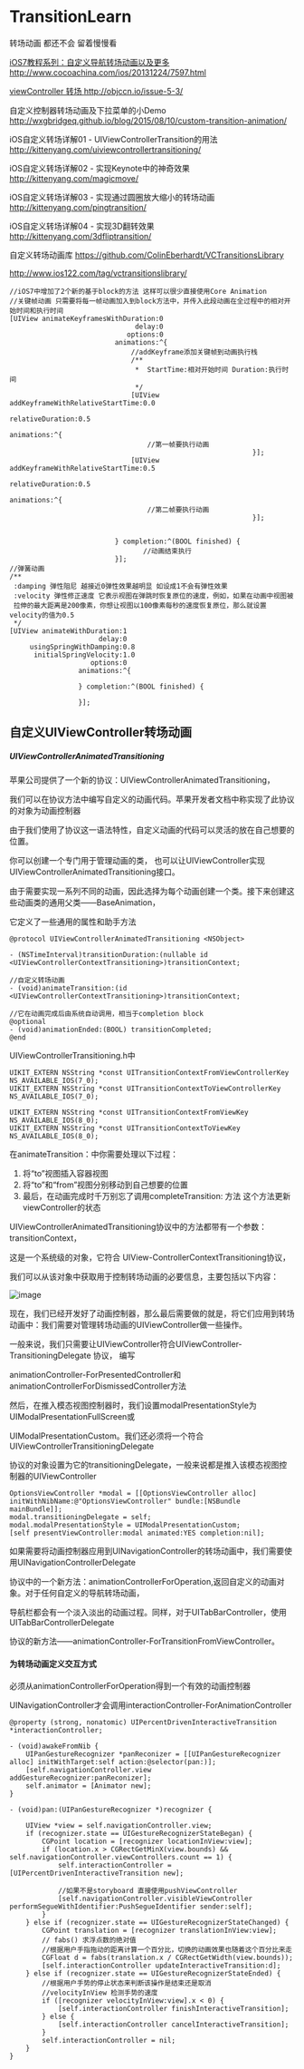 # TransitionLearn
转场动画  都还不会 留着慢慢看

<u>iOS7教程系列：自定义导航转场动画以及更多<http://www.cocoachina.com/ios/20131224/7597.html></u>

<u>viewController 转场 <http://objccn.io/issue-5-3/></u>

自定义控制器转场动画及下拉菜单的小Demo <http://wxgbridgeq.github.io/blog/2015/08/10/custom-transition-animation/>

iOS自定义转场详解01 - UIViewControllerTransition的用法 <http://kittenyang.com/uiviewcontrollertransitioning/>

iOS自定义转场详解02 - 实现Keynote中的神奇效果 <http://kittenyang.com/magicmove/>

iOS自定义转场详解03 - 实现通过圆圈放大缩小的转场动画 <http://kittenyang.com/pingtransition/>

iOS自定义转场详解04 - 实现3D翻转效果 <http://kittenyang.com/3dfliptransition/>

自定义转场动画库 <https://github.com/ColinEberhardt/VCTransitionsLibrary>

<http://www.ios122.com/tag/vctransitionslibrary/>

	//iOS7中增加了2个新的基于block的方法 这样可以很少直接使用Core Animation
    //关键帧动画 只需要将每一帧动画加入到block方法中，并传入此段动画在全过程中的相对开始时间和执行时间
    [UIView animateKeyframesWithDuration:0
                                   delay:0
                                 options:0
                              animations:^{
                                  //addKeyframe添加关键帧到动画执行栈
                                  /**
                                   *  StartTime:相对开始时间 Duration:执行时间
                                   */
                                  [UIView addKeyframeWithRelativeStartTime:0.0
                                                          relativeDuration:0.5
                                                                animations:^{
                                      //第一帧要执行动画
                                                                }];
                                  [UIView addKeyframeWithRelativeStartTime:0.5
                                                          relativeDuration:0.5
                                                                animations:^{
                                      //第二帧要执行动画
                                                                }];
                                  
                                  
                              } completion:^(BOOL finished) {
                                     //动画结束执行
                              }];
    //弹簧动画
    /**
     :damping 弹性阻尼 越接近0弹性效果越明显 如设成1不会有弹性效果
     :velocity 弹性修正速度 它表示视图在弹跳时恢复原位的速度，例如，如果在动画中视图被
     拉伸的最大距离是200像素，你想让视图以100像素每秒的速度恢复原位，那么就设置velocity的值为0.5
     */
    [UIView animateWithDuration:1
                          delay:0
         usingSpringWithDamping:0.8
          initialSpringVelocity:1.0
                        options:0
                     animations:^{
                         
                     } completion:^(BOOL finished) {
                         
                     }];
                     
                     
                     
## 自定义UIViewController转场动画                   
##### UIViewControllerAnimatedTransitioning

苹果公司提供了一个新的协议：UIViewControllerAnimatedTransitioning，

我们可以在协议方法中编写自定义的动画代码。苹果开发者文档中称实现了此协议的对象为动画控制器

由于我们使用了协议这一语法特性，自定义动画的代码可以灵活的放在自己想要的位置。

你可以创建一个专门用于管理动画的类， 也可以让UIViewController实现UIViewControllerAnimatedTransitioning接口。

由于需要实现一系列不同的动画，因此选择为每个动画创建一个类。接下来创建这些动画类的通用父类——BaseAnimation，

它定义了一些通用的属性和助手方法

	@protocol UIViewControllerAnimatedTransitioning <NSObject>

	- (NSTimeInterval)transitionDuration:(nullable id 	<UIViewControllerContextTransitioning>)transitionContext;
	
	//自定义转场动画
	- (void)animateTransition:(id <UIViewControllerContextTransitioning>)transitionContext;
	
	//它在动画完成后由系统自动调用，相当于completion block
	@optional
	- (void)animationEnded:(BOOL) transitionCompleted;
	@end


UIViewControllerTransitioning.h中

	UIKIT_EXTERN NSString *const UITransitionContextFromViewControllerKey NS_AVAILABLE_IOS(7_0);
	UIKIT_EXTERN NSString *const UITransitionContextToViewControllerKey NS_AVAILABLE_IOS(7_0);

	UIKIT_EXTERN NSString *const UITransitionContextFromViewKey NS_AVAILABLE_IOS(8_0);
	UIKIT_EXTERN NSString *const UITransitionContextToViewKey NS_AVAILABLE_IOS(8_0);


在animateTransition：中你需要处理以下过程：

1. 将“to”视图插入容器视图
2. 将“to”和“from”视图分别移动到自己想要的位置
3. 最后，在动画完成时千万别忘了调用completeTransition: 方法 这个方法更新viewController的状态

UIViewControllerAnimatedTransitioning协议中的方法都带有一个参数：transitionContext，

这是一个系统级的对象，它符合 UIView-ControllerContextTransitioning协议，

我们可以从该对象中获取用于控制转场动画的必要信息，主要包括以下内容：

![image](https://raw.githubusercontent.com/caodaxun/picture/master/trans.jpg)

现在，我们已经开发好了动画控制器，那么最后需要做的就是，将它们应用到转场动画中：我们需要对管理转场动画的UIViewController做一些操作。

一般来说，我们只需要让UIViewController符合UIViewController-TransitioningDelegate 协议， 编写

animationController-ForPresentedController和animationControllerForDismissedController方法

然后，在推入模态视图控制器时，我们设置modalPresentationStyle为UIModalPresentationFullScreen或

UIModalPresentationCustom。我们还必须将一个符合UIViewControllerTransitioningDelegate

协议的对象设置为它的transitioningDelegate，一般来说都是推入该模态视图控制器的UIViewController

	OptionsViewController *modal = [[OptionsViewController alloc] 
	initWithNibName:@"OptionsViewController" bundle:[NSBundle mainBundle]]; 
	modal.transitioningDelegate = self; 
	modal.modalPresentationStyle = UIModalPresentationCustom; 
	[self presentViewController:modal animated:YES completion:nil];

如果需要将动画控制器应用到UINavigationController的转场动画中，我们需要使用UINavigationControllerDelegate

协议中的一个新方法：animationControllerForOperation,返回自定义的动画对象。对于任何自定义的导航转场动画，

导航栏都会有一个淡入淡出的动画过程。同样，对于UITabBarController，使用UITabBarControllerDelegate

协议的新方法——animationController-ForTransitionFromViewController。


#### 为转场动画定义交互方式

必须从animationControllerForOperation得到一个有效的动画控制器

UINavigationController才会调用interactionController-ForAnimationController

	@property (strong, nonatomic) UIPercentDrivenInteractiveTransition *interactionController;

	- (void)awakeFromNib {
    	UIPanGestureRecognizer *panReconizer = [[UIPanGestureRecognizer alloc] initWithTarget:self action:@selector(pan:)];
    	[self.navigationController.view addGestureRecognizer:panReconizer];
    	self.animator = [Animator new];
	}

	- (void)pan:(UIPanGestureRecognizer *)recognizer {
    
    	UIView *view = self.navigationController.view;
    	if (recognizer.state == UIGestureRecognizerStateBegan) {
        	CGPoint location = [recognizer locationInView:view];
        	if (location.x > CGRectGetMinX(view.bounds) && self.navigationController.viewControllers.count == 1) {
            	self.interactionController = [UIPercentDrivenInteractiveTransition new];
            
            	//如果不是storyboard 直接使用pushViewController
            	[self.navigationController.visibleViewController performSegueWithIdentifier:PushSegueIdentifier sender:self];
        	}
    	} else if (recognizer.state == UIGestureRecognizerStateChanged) {
        	CGPoint translation = [recognizer translationInView:view];
        	// fabs() 求浮点数的绝对值
        	//根据用户手指拖动的距离计算一个百分比，切换的动画效果也随着这个百分比来走
        	CGFloat d = fabs(translation.x / CGRectGetWidth(view.bounds));
        	[self.interactionController updateInteractiveTransition:d];
    	} else if (recognizer.state == UIGestureRecognizerStateEnded) {
        	//根据用户手势的停止状态来判断该操作是结束还是取消
        	//velocityInView 检测手势的速度
        	if ([recognizer velocityInView:view].x < 0) {
            	[self.interactionController finishInteractiveTransition];
        	} else {
            	[self.interactionController cancelInteractiveTransition];
        	}
        	self.interactionController = nil;
    	}
	}






























